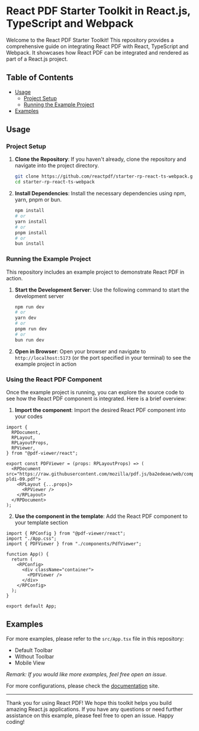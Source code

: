 # React PDF Starter Toolkit in React.js, TypeScript and Webpack

Welcome to the React PDF Starter Toolkit! This repository provides a comprehensive guide on integrating React PDF with React, TypeScript and Webpack. It showcases how React PDF can be integrated and rendered as part of a React.js project.

## Table of Contents

- [Usage](#usage)
  - [Project Setup](#project-setup)
  - [Running the Example Project](#running-the-example-project)
- [Examples](#examples)

## Usage

### Project Setup

1. **Clone the Repository**: If you haven't already, clone the repository and navigate into the project directory.

   ```bash
   git clone https://github.com/reactpdf/starter-rp-react-ts-webpack.git
   cd starter-rp-react-ts-webpack
   ```

2. **Install Dependencies**: Install the necessary dependencies using npm, yarn, pnpm or bun.

   ```bash
   npm install
   # or
   yarn install
   # or
   pnpm install
   # or
   bun install
   ```

### Running the Example Project

This repository includes an example project to demonstrate React PDF in action.

1. **Start the Development Server**: Use the following command to start the development server

   ```bash
   npm run dev
   # or
   yarn dev
   # or
   pnpm run dev
   # or
   bun run dev
   ```

2. **Open in Browser**: Open your browser and navigate to `http://localhost:5173` (or the port specified in your terminal) to see the example project in action

### Using the React PDF Component

Once the example project is running, you can explore the source code to see how the React PDF component is integrated. Here is a brief overview:

1.  **Import the component**: Import the desired React PDF component into your codes

```tsx
import {
  RPDocument,
  RPLayout,
  RPLayoutProps,
  RPViewer,
} from "@pdf-viewer/react";

export const PDFViewer = (props: RPLayoutProps) => (
  <RPDocument src="https://raw.githubusercontent.com/mozilla/pdf.js/ba2edeae/web/compressed.tracemonkey-pldi-09.pdf">
    <RPLayout {...props}>
      <RPViewer />
    </RPLayout>
  </RPDocument>
);
```

2. **Use the component in the template**: Add the React PDF component to your template section

```tsx
import { RPConfig } from "@pdf-viewer/react";
import "./App.css";
import { PDFViewer } from "./components/PdfViewer";

function App() {
  return (
    <RPConfig>
      <div className="container">
        <PDFViewer />
      </div>
    </RPConfig>
  );
}

export default App;
```

## Examples

For more examples, please refer to the `src/App.tsx` file in this repository:

- Default Toolbar
- Without Toolbar
- Mobile View

_Remark: If you would like more examples, feel free open an issue._

For more configurations, please check the [documentation](https://docs.react-pdf.dev) site.

---

Thank you for using React PDF! We hope this toolkit helps you build amazing React.js applications. If you have any questions or need further assistance on this example, please feel free to open an issue. Happy coding!

